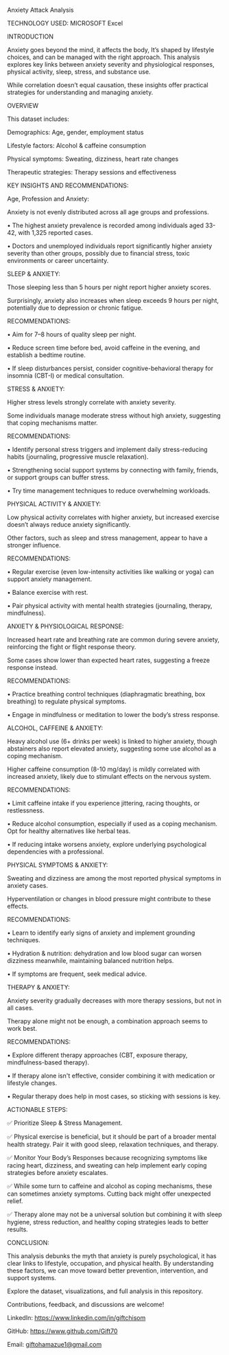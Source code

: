 Anxiety Attack Analysis

TECHNOLOGY USED:  MICROSOFT Excel

INTRODUCTION

Anxiety goes beyond the mind, it affects the body, It’s shaped by lifestyle choices, and can be managed with the right approach. This analysis explores key links between anxiety severity and physiological responses, physical activity, sleep, stress, and substance use.


While correlation doesn’t equal causation, these insights offer practical strategies for understanding and managing anxiety.


OVERVIEW

This dataset includes:

Demographics: Age, gender, employment status

Lifestyle factors: Alcohol & caffeine consumption

Physical symptoms: Sweating, dizziness, heart rate changes

Therapeutic strategies: Therapy sessions and effectiveness


KEY INSIGHTS AND RECOMMENDATIONS:

Age, Profession and Anxiety:

Anxiety is not evenly distributed across all age groups and professions.

•	The highest anxiety prevalence is recorded among individuals aged 33-42, with 1,325 reported cases.

•	Doctors and unemployed individuals report significantly higher anxiety severity than other groups, possibly due to financial stress, toxic environments or career uncertainty.



SLEEP & ANXIETY:

Those sleeping less than 5 hours per night report higher anxiety scores.

Surprisingly, anxiety also increases when sleep exceeds 9 hours per night, potentially due to depression or chronic fatigue.



RECOMMENDATIONS:

•	Aim for 7–8 hours of quality sleep per night.

•	Reduce screen time before bed, avoid caffeine in the evening, and establish a bedtime routine.

•	If sleep disturbances persist, consider cognitive-behavioral therapy for insomnia (CBT-I) or medical consultation.



STRESS & ANXIETY:

Higher stress levels strongly correlate with anxiety severity.

Some individuals manage moderate stress without high anxiety, suggesting that coping mechanisms matter.

RECOMMENDATIONS:

•	Identify personal stress triggers and implement daily stress-reducing habits (journaling, progressive muscle relaxation).

•	Strengthening social support systems by connecting with family, friends, or support groups can buffer stress.

•	Try time management techniques to reduce overwhelming workloads.



PHYSICAL ACTIVITY & ANXIETY:

Low physical activity correlates with higher anxiety, but increased exercise doesn’t always reduce anxiety significantly.

Other factors, such as sleep and stress management, appear to have a stronger influence.

RECOMMENDATIONS:

•	Regular exercise (even low-intensity activities like walking or yoga) can support anxiety management.

•	Balance exercise with rest.

•	Pair physical activity with mental health strategies (journaling, therapy, mindfulness).



ANXIETY & PHYSIOLOGICAL RESPONSE: 

Increased heart rate and breathing rate are common during severe anxiety, reinforcing the fight or flight response theory.

Some cases show lower than expected heart rates, suggesting a freeze response instead.

RECOMMENDATIONS:

•	Practice breathing control techniques (diaphragmatic breathing, box breathing) to regulate physical symptoms.

•	Engage in mindfulness or meditation to lower the body’s stress response.


ALCOHOL, CAFFEINE & ANXIETY:

Heavy alcohol use (6+ drinks per week) is linked to higher anxiety, though abstainers also report elevated anxiety, suggesting some use alcohol as a coping mechanism.

Higher caffeine consumption (8-10 mg/day) is mildly correlated with increased anxiety, likely due to stimulant effects on the nervous system.

RECOMMENDATIONS:

•	Limit caffeine intake if you experience jittering, racing thoughts, or restlessness.

•	Reduce alcohol consumption, especially if used as a coping mechanism. Opt for healthy alternatives like herbal teas.

•	If reducing intake worsens anxiety, explore underlying psychological dependencies with a professional.



PHYSICAL SYMPTOMS & ANXIETY:

Sweating and dizziness are among the most reported physical symptoms in anxiety cases.

Hyperventilation or changes in blood pressure might contribute to these effects.

RECOMMENDATIONS:

•	Learn to identify early signs of anxiety and implement grounding techniques.

•	Hydration & nutrition: dehydration and low blood sugar can worsen dizziness meanwhile, maintaining balanced nutrition helps.

•	If symptoms are frequent, seek medical advice.



THERAPY & ANXIETY:

Anxiety severity gradually decreases with more therapy sessions, but not in all cases.

Therapy alone might not be enough, a combination approach seems to work best.

RECOMMENDATIONS:

•	Explore different therapy approaches (CBT, exposure therapy, mindfulness-based therapy).

•	If therapy alone isn't effective, consider combining it with medication or lifestyle changes.

•	Regular therapy does help in most cases, so sticking with sessions is key.



ACTIONABLE STEPS:

✅ Prioritize Sleep & Stress Management.

✅ Physical exercise is beneficial, but it should be part of a broader mental health strategy. Pair it with good sleep, relaxation techniques, and therapy.

✅ Monitor Your Body’s Responses because recognizing symptoms like racing heart, dizziness, and sweating can help implement early coping strategies before anxiety escalates.

✅ While some turn to caffeine and alcohol as coping mechanisms, these can sometimes anxiety symptoms. Cutting back might offer unexpected relief.

✅ Therapy alone may not be a universal solution but combining it with sleep hygiene, stress reduction, and healthy coping strategies leads to better results.


CONCLUSION:

This analysis debunks the myth that anxiety is purely psychological, it has clear links to lifestyle, occupation, and physical health. By understanding these factors, we can move toward better prevention, intervention, and support systems.


Explore the dataset, visualizations, and full analysis in this repository. 

Contributions, feedback, and discussions are welcome!

LinkedIn: https://www.linkedin.com/in/giftchisom

GitHub: https://www.github.com/Gift70

Email: giftohamazue1@gmail.com

